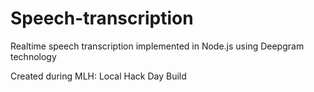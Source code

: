 # Speech-transcription
Realtime speech transcription implemented in Node.js using Deepgram technology

Created during MLH: Local Hack Day Build
